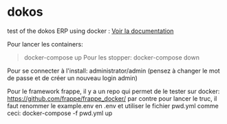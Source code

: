# dokos
test of the dokos ERP using docker : [Voir la documentation](https://doc.dokos.io/dodock/installation/docker) 

Pour lancer les containers:
> docker-compose up
Pour les stopper:
> docker-compose down

Pour se connecter à l'install: administrator/admin (pensez à changer le mot de passe et de créer un nouveau login admin)

Pour le framework frappe, il y a un repo qui permet de le tester sur docker: https://github.com/frappe/frappe_docker/
par contre pour lancer le truc, il faut renommer le example.env en .env et utiliser le fichier pwd.yml comme ceci:
docker-compose -f pwd.yml up

